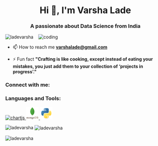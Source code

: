 <h1 align="center">Hi 👋, I'm Varsha Lade</h1>
<h3 align="center">A passionate about Data Science from India</h3>

<img align="right" alt="coding" width="400" src="https://arieljakubowski.medium.com/i-passed-every-coding-challenge-at-flatiron-school-my-first-try-heres-how-23302a1bfe46">

<p align="left"> <img src="https://komarev.com/ghpvc/?username=ladevarsha&label=Profile%20views&color=0e75b6&style=flat" alt="ladevarsha" /> </p>

- 📫 How to reach me **varshalade@gmail.com**

- ⚡ Fun fact **"Crafting is like cooking, except instead of eating your mistakes, you just add them to your collection of ‘projects in progress’."**

<h3 align="left">Connect with me:</h3>
<p align="left">
</p>

<h3 align="left">Languages and Tools:</h3>
<p align="left"> <a href="https://www.chartjs.org" target="_blank" rel="noreferrer"> <img src="https://www.chartjs.org/media/logo-title.svg" alt="chartjs" width="40" height="40"/> </a> <a href="https://www.mongodb.com/" target="_blank" rel="noreferrer"> <img src="https://raw.githubusercontent.com/devicons/devicon/master/icons/mongodb/mongodb-original-wordmark.svg" alt="mongodb" width="40" height="40"/> </a> <a href="https://www.python.org" target="_blank" rel="noreferrer"> <img src="https://raw.githubusercontent.com/devicons/devicon/master/icons/python/python-original.svg" alt="python" width="40" height="40"/> </a> </p>

<p><img align="left" src="https://github-readme-stats.vercel.app/api/top-langs?username=ladevarsha&show_icons=true&locale=en&layout=compact" alt="ladevarsha" /></p>

<p>&nbsp;<img align="center" src="https://github-readme-stats.vercel.app/api?username=ladevarsha&show_icons=true&locale=en" alt="ladevarsha" /></p>

<p><img align="center" src="https://github-readme-streak-stats.herokuapp.com/?user=ladevarsha&" alt="ladevarsha" /></p>
